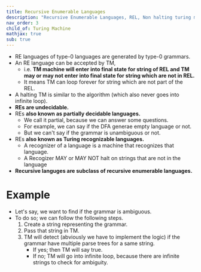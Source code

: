 ```yaml
---
title: Recursive Enumerable Languages
description: "Recursive Enumerable Languages, REL, Non halting turing machine."
nav_order: 3
child_of: Turing Machine
mathjax: true
sub: true
---
```


- RE languages of type-0 languages are generated by type-0 grammars.
- An RE language can be accepted by TM, 
    - i.e. **TM machine will enter into final state for string of REL and TM may or may not enter into final state for string which are not in REL.**
    - It means TM can loop forever for string which are not part of the REL.
- A halting TM is similar to the algorithm (which also never goes into infinite loop).
- **REs are undecidable.**
- REs **also known as partially decidable languages.**
    - We call it partial, because we can answer some questions.
    - For example, we can say if the DFA generae empty language or not.
    - But we can't say if the grammar is unambiguous or not.
- REs **also known as Turing recognizable languages.**
    -  A recognizer of a language is a machine that recognizes that language.
    - A Recogizer MAY or MAY NOT halt on strings that are not in the language
- **Recursive languges are subclass of recursive enumerable languages.**


# Example

- Let's say, we want to find if the grammar is ambiguous.
- To do so; we can follow the following steps.
    1. Create a string representing the grammar.
    2. Pass that string in TM.
    3. TM will detect (abviously we have to implement the logic) if the grammar have multiple parse trees for a same string.
        - If yes; then TM will say true.
        - If no; TM will go into infinite loop, because there are infinite strings to check for ambiguity.
    
